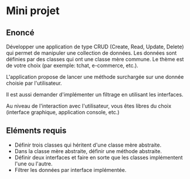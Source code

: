 # Mini projet

## Enoncé

Développer une application de type CRUD (Create, Read, Update, Delete) qui permet de manipuler une collection de données.
Les données sont définies par des classes qui ont une classe mère commune.
Le thème est de votre choix (par exemple: tchat, e-commerce, etc.).

L'application propose de lancer une méthode surchargée sur une donnée choisie par l'utilisateur.

Il est aussi demander d'implémenter un filtrage en utilisant les interfaces.

Au niveau de l'interaction avec l'utilisateur, vous êtes libres du choix (interface graphique, application console, etc.)

## Eléments requis

-   Définir trois classes qui héritent d'une classe mère abstraite.
-   Dans la classe mère abstraite, définir une méthode abstraite.
-   Définir deux interfaces et faire en sorte que les classes implémentent l'une ou l'autre.
-   Filtrer les données par interface implémentée.
